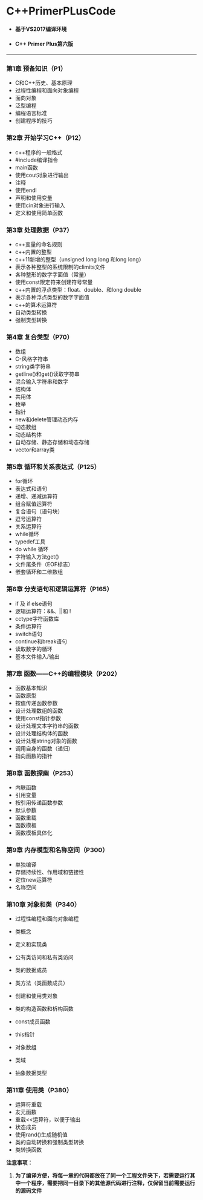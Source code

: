 # C++PrimerPLusCode

- #### 基于VS2017编译环境

- #### C++ Primer Plus第六版

  

------

### 第1章  预备知识（P1）

- C和C++历史、基本原理
- 过程性编程和面向对象编程
- 面向对象
- 泛型编程
- 编程语言标准
- 创建程序的技巧



### 第2章  开始学习C++（P12）

- c++程序的一般格式
- #include编译指令
- main函数
- 使用cout对象进行输出
- 注释
- 使用endl
- 声明和使用变量
- 使用cin对象进行输入
- 定义和使用简单函数



### 第3章  处理数据（P37）

- c++变量的命名规则
- c++内置的整型
- c++11新增的整型（unsigned long long 和long long）
- 表示各种整型的系统限制的climits文件
- 各种整形的数字字面值（常量）
- 使用const限定符来创建符号常量
- c++内置的浮点类型：float、double、和long double
- 表示各种浮点类型的数字字面值
- c++的算术运算符
- 自动类型转换
- 强制类型转换



### 第4章  复合类型（P70）

- 数组
- C-风格字符串
- string类字符串
- getline()和get()读取字符串
- 混合输入字符串和数字
- 结构体
- 共用体
- 枚举
- 指针
- new和delete管理动态内存
- 动态数组
- 动态结构体
- 自动存储、静态存储和动态存储
- vector和array类



### 第5章  循环和关系表达式（P125）

- for循环
- 表达式和语句
- 递增、递减运算符
- 组合赋值运算符
- 复合语句（语句块）
- 逗号运算符
- 关系运算符
- while循环
- typedef工具
- do while 循环
- 字符输入方法get()
- 文件尾条件（EOF标志）
- 嵌套循环和二维数组



### 第6章  分支语句和逻辑运算符（P165）

- if 及 if else语句
- 逻辑运算符：&&、||和 !
- cctype字符函数库
- 条件运算符
- switch语句
- continue和break语句
- 读取数字的循环
- 基本文件输入/输出



### 第7章  函数——C++的编程模块（P202）

- 函数基本知识
- 函数原型
- 按值传递函数参数
- 设计处理数组的函数
- 使用const指针参数
- 设计处理文本字符串的函数
- 设计处理结构体的函数
- 设计处理string对象的函数
- 调用自身的函数（递归）
- 指向函数的指针



### 第8章  函数探幽（P253）

- 内联函数
- 引用变量
- 按引用传递函数参数
- 默认参数
- 函数重载
- 函数模板
- 函数模板具体化



### 第9章  内存模型和名称空间（P300）

- 单独编译
- 存储持续性、作用域和链接性
- 定位new运算符
- 名称空间



### 第10章  对象和类（P340）

- 过程性编程和面向对象编程

- 类概念

- 定义和实现类

- 公有类访问和私有类访问

- 类的数据成员

- 类方法（类函数成员）

- 创建和使用类对象

- 类的构造函数和析构函数

- const成员函数

- this指针

- 对象数组

- 类域

- 抽象数据类型

  

### 第11章  使用类（P380）

- 运算符重载
- 友元函数
- 重载<<运算符，以便于输出
- 状态成员
- 使用rand()生成随机值
- 类的自动转换和强制类型转换
- 类转换函数











**注意事项：**

1. **为了编译方便，将每一章的代码都放在了同一个工程文件夹下，若需要运行其中一个程序，需要把同一目录下的其他源代码进行注释，仅保留当前需要运行的源码文件**